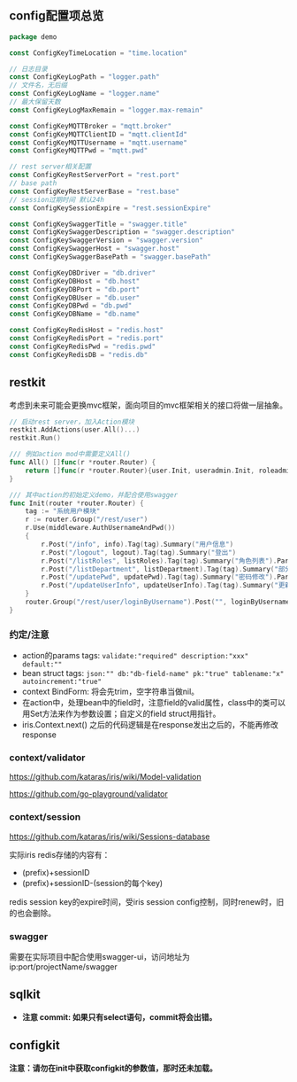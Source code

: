 
## config配置项总览
```go
package demo

const ConfigKeyTimeLocation = "time.location"

// 日志目录
const ConfigKeyLogPath = "logger.path"
// 文件名，无后缀
const ConfigKeyLogName = "logger.name"
// 最大保留天数
const ConfigKeyLogMaxRemain = "logger.max-remain"

const ConfigKeyMQTTBroker = "mqtt.broker"
const ConfigKeyMQTTClientID = "mqtt.clientId"
const ConfigKeyMQTTUsername = "mqtt.username"
const ConfigKeyMQTTPwd = "mqtt.pwd"

// rest server相关配置
const ConfigKeyRestServerPort = "rest.port"
// base path
const ConfigKeyRestServerBase = "rest.base"
// session过期时间 默认24h
const ConfigKeySessionExpire = "rest.sessionExpire"

const ConfigKeySwaggerTitle = "swagger.title"
const ConfigKeySwaggerDescription = "swagger.description"
const ConfigKeySwaggerVersion = "swagger.version"
const ConfigKeySwaggerHost = "swagger.host"
const ConfigKeySwaggerBasePath = "swagger.basePath"

const ConfigKeyDBDriver = "db.driver"
const ConfigKeyDBHost = "db.host"
const ConfigKeyDBPort = "db.port"
const ConfigKeyDBUser = "db.user"
const ConfigKeyDBPwd = "db.pwd"
const ConfigKeyDBName = "db.name"

const ConfigKeyRedisHost = "redis.host"
const ConfigKeyRedisPort = "redis.port"
const ConfigKeyRedisPwd = "redis.pwd"
const ConfigKeyRedisDB = "redis.db"
```

## restkit
考虑到未来可能会更换mvc框架，面向项目的mvc框架相关的接口将做一层抽象。

```go
// 启动rest server，加入Action模块
restkit.AddActions(user.All()...)
restkit.Run()

/// 例如action mod中需要定义All()
func All() []func(r *router.Router) {
	return []func(r *router.Router){user.Init, useradmin.Init, roleadmin.Init}
}

/// 其中action的初始定义demo，并配合使用swagger
func Init(router *router.Router) {
	tag := "系统用户模块"
	r := router.Group("/rest/user")
	r.Use(middleware.AuthUsernameAndPwd())
	{
		r.Post("/info", info).Tag(tag).Summary("用户信息")
		r.Post("/logout", logout).Tag(tag).Summary("登出")
		r.Post("/listRoles", listRoles).Tag(tag).Summary("角色列表").Param(listRolesParam{})
		r.Post("/listDepartment", listDepartment).Tag(tag).Summary("部分列表")
		r.Post("/updatePwd", updatePwd).Tag(tag).Summary("密码修改").Param(updatePwdParam{})
		r.Post("/updateUserInfo", updateUserInfo).Tag(tag).Summary("更新用户信息").Param(updateUserInfoParam{})
	}
	router.Group("/rest/user/loginByUsername").Post("", loginByUsername).Tag(tag).Summary("用户名登录").Param(loginByUsernameParam{})
}
```

### 约定/注意

- action的params tags: `validate:"required" description:"xxx" default:""`
- bean struct tags: `json:"" db:"db-field-name" pk:"true" tablename:"x" autoincrement:"true"`
- context BindForm: 将会先trim，空字符串当做nil。
- 在action中，处理bean中的field时，注意field的valid属性，class中的类可以用Set方法来作为参数设置；自定义的field struct用指针。
- iris.Context.next() 之后的代码逻辑是在response发出之后的，不能再修改response

### context/validator

https://github.com/kataras/iris/wiki/Model-validation

https://github.com/go-playground/validator

### context/session

https://github.com/kataras/iris/wiki/Sessions-database

实际iris redis存储的内容有：
- (prefix)+sessionID
- (prefix)+sessionID-(session的每个key)

redis session key的expire时间，受iris session config控制，同时renew时，旧的也会删除。

### swagger

需要在实际项目中配合使用swagger-ui，访问地址为 ip:port/projectName/swagger 

## sqlkit
- **注意 commit: 如果只有select语句，commit将会出错。**

## configkit

**注意：请勿在init中获取configkit的参数值，那时还未加载。**